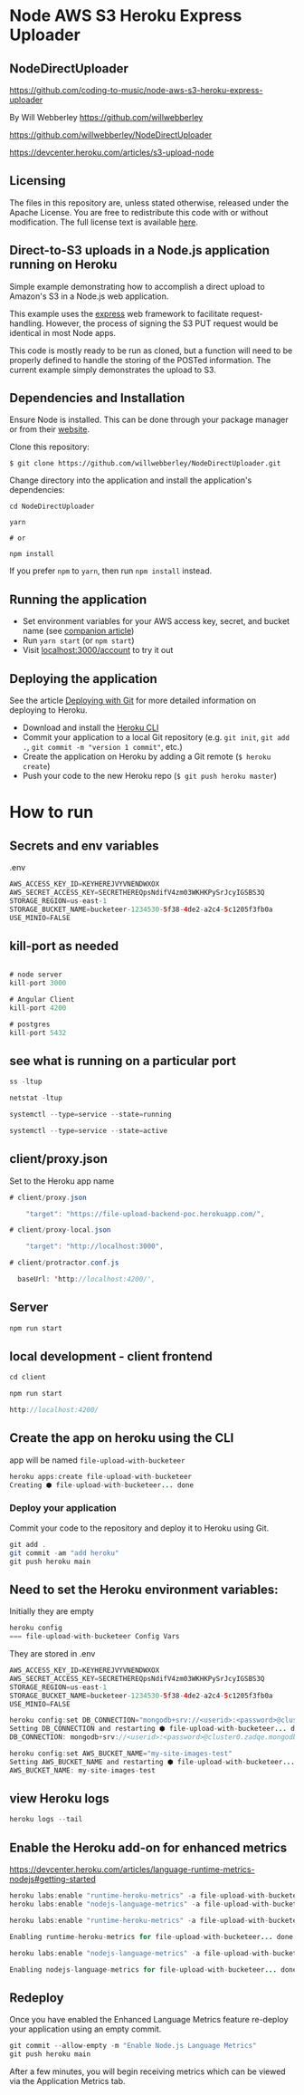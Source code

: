 # Node AWS S3 Heroku Express Uploader

## NodeDirectUploader

https://github.com/coding-to-music/node-aws-s3-heroku-express-uploader

By Will Webberley https://github.com/willwebberley

https://github.com/willwebberley/NodeDirectUploader

https://devcenter.heroku.com/articles/s3-upload-node

## Licensing

The files in this repository are, unless stated otherwise, released under the Apache License. You are free to redistribute this code with or without modification. The full license text is available [here](http://www.apache.org/licenses/LICENSE-2.0).

## Direct-to-S3 uploads in a Node.js application running on Heroku

Simple example demonstrating how to accomplish a direct upload to Amazon's S3 in a Node.js web application.

This example uses the [express](http://expressjs.com/) web framework to facilitate request-handling. However, the process of signing the S3 PUT request would be identical in most Node apps.

This code is mostly ready to be run as cloned, but a function will need to be properly defined to handle the storing of the POSTed information. The current example simply demonstrates the upload to S3.

## Dependencies and Installation

Ensure Node is installed. This can be done through your package manager or from their [website](http://nodejs.org/).

Clone this repository:

```term
$ git clone https://github.com/willwebberley/NodeDirectUploader.git
```

Change directory into the application and install the application's dependencies:

```term
cd NodeDirectUploader

yarn

# or

npm install
```

If you prefer `npm` to `yarn`, then run `npm install` instead.

## Running the application

- Set environment variables for your AWS access key, secret, and bucket name (see [companion article](https://devcenter.heroku.com/articles/s3-upload-node))
- Run `yarn start` (or `npm start`)
- Visit [localhost:3000/account](http://localhost:3000/account) to try it out

## Deploying the application

See the article [Deploying with Git](https://devcenter.heroku.com/articles/git) for more detailed information on deploying to Heroku.

- Download and install the [Heroku CLI](https://devcenter.heroku.com/articles/heroku-cli)
- Commit your application to a local Git repository (e.g. `git init`, `git add .`, `git commit -m "version 1 commit"`, etc.)
- Create the application on Heroku by adding a Git remote (`$ heroku create`)
- Push your code to the new Heroku repo (`$ git push heroku master`)

# How to run

## Secrets and env variables

.env

```java
AWS_ACCESS_KEY_ID=KEYHEREJVYVNENDWXOX
AWS_SECRET_ACCESS_KEY=SECRETHEREQpsNdifV4zm03WKHKPySrJcyIGSBS3Q
STORAGE_REGION=us-east-1
STORAGE_BUCKET_NAME=bucketeer-1234530-5f38-4de2-a2c4-5c1205f3fb0a
USE_MINIO=FALSE
```

## kill-port as needed

```java

# node server
kill-port 3000

# Angular Client
kill-port 4200

# postgres
kill-port 5432
```

## see what is running on a particular port

```java
ss -ltup

netstat -ltup

systemctl --type=service --state=running

systemctl --type=service --state=active
```

## client/proxy.json

Set to the Heroku app name

```java
# client/proxy.json

    "target": "https://file-upload-backend-poc.herokuapp.com/",
```

```java
# client/proxy-local.json

    "target": "http://localhost:3000",

# client/protractor.conf.js

  baseUrl: 'http://localhost:4200/',

```

## Server

```java
npm run start

```

## local development - client frontend

```java
cd client

npm run start

http://localhost:4200/
```

## Create the app on heroku using the CLI

app will be named `file-upload-with-bucketeer`

```java
heroku apps:create file-upload-with-bucketeer
Creating ⬢ file-upload-with-bucketeer... done
```

### Deploy your application

Commit your code to the repository and deploy it to Heroku using Git.

```java
git add .
git commit -am "add heroku"
git push heroku main
```

## Need to set the Heroku environment variables:

Initially they are empty

```java
heroku config
=== file-upload-with-bucketeer Config Vars

```

They are stored in .env

```java
AWS_ACCESS_KEY_ID=KEYHEREJVYVNENDWXOX
AWS_SECRET_ACCESS_KEY=SECRETHEREQpsNdifV4zm03WKHKPySrJcyIGSBS3Q
STORAGE_REGION=us-east-1
STORAGE_BUCKET_NAME=bucketeer-1234530-5f38-4de2-a2c4-5c1205f3fb0a
USE_MINIO=FALSE
```

```java
heroku config:set DB_CONNECTION="mongodb+srv://<userid>:<password>@cluster0.zadqe.mongodb.net/myFirstDatabase?retryWrites=true&w=majority"
Setting DB_CONNECTION and restarting ⬢ file-upload-with-bucketeer... done, v5
DB_CONNECTION: mongodb+srv://<userid>:<password>@cluster0.zadqe.mongodb.net/myFirstDatabase?retryWrites=true&w=majority

heroku config:set AWS_BUCKET_NAME="my-site-images-test"
Setting AWS_BUCKET_NAME and restarting ⬢ file-upload-with-bucketeer... done, v6
AWS_BUCKET_NAME: my-site-images-test
```

## view Heroku logs

```java
heroku logs --tail
```

## Enable the Heroku add-on for enhanced metrics

https://devcenter.heroku.com/articles/language-runtime-metrics-nodejs#getting-started

```java
heroku labs:enable "runtime-heroku-metrics" -a file-upload-with-bucketeer
heroku labs:enable "nodejs-language-metrics" -a file-upload-with-bucketeer
```

```java
heroku labs:enable "runtime-heroku-metrics" -a file-upload-with-bucketeer

Enabling runtime-heroku-metrics for file-upload-with-bucketeer... done

heroku labs:enable "nodejs-language-metrics" -a file-upload-with-bucketeer

Enabling nodejs-language-metrics for file-upload-with-bucketeer... done
```

## Redeploy

Once you have enabled the Enhanced Language Metrics feature re-deploy your application using an empty commit.

```java
git commit --allow-empty -m "Enable Node.js Language Metrics"
git push heroku main
```

After a few minutes, you will begin receiving metrics which can be viewed via the Application Metrics tab.
